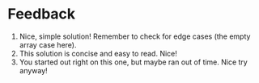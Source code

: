 # Feedback

1. Nice, simple solution! Remember to check for edge cases (the empty array
case here).
2. This solution is concise and easy to read. Nice!
3. You started out right on this one, but maybe ran out of time. Nice try
anyway!
